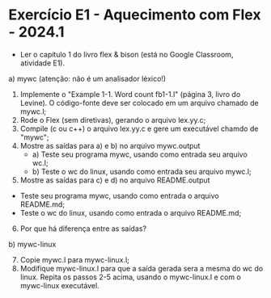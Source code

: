 # Exercício E1 - Aquecimento com Flex - 2024.1

- Ler o capítulo 1 do livro flex & bison (está no Google Classroom, atividade E1).

a) mywc (atenção: não é um analisador léxico!)

1. Implemente o "Example 1-1. Word count fb1-1.l" (página 3, livro do Levine). 
O código-fonte deve ser colocado em um arquivo chamado de mywc.l;
2. Rode o Flex (sem diretivas), gerando o arquivo lex.yy.c;
3. Compile (c ou c++) o arquivo lex.yy.c e gere um executável chamdo de "mywc";
4. Mostre as saídas para a) e b) no arquivo mywc.output
   - a) Teste seu programa mywc, usando como entrada seu arquivo wc.l;
   - b) Teste o wc do linux, usando como entrada seu arquivo mywc.l;
5. Mostre as saídas para c) e d) no arquivo README.output
- Teste seu programa mywc, usando como entrada o arquivo README.md;
- Teste o wc do linux, usando como entrada o arquivo README.md;
6. Por que há diferença entre as saídas?

b) mywc-linux

7. Copie mywc.l para mywc-linux.l;
8. Modifique mywc-linux.l para que a saída gerada sera a mesma do wc do linux.
Repita os passos 2-5 acima, usando o mywc-linux.l e com o mywc-linux executável.


